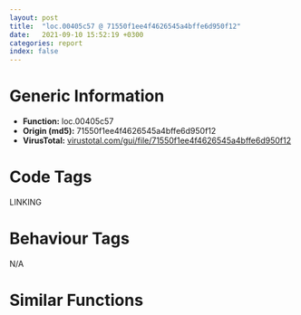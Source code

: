```yaml
---
layout: post
title:  "loc.00405c57 @ 71550f1ee4f4626545a4bffe6d950f12"
date:   2021-09-10 15:52:19 +0300
categories: report
index: false
---
```


# Generic Information
- **Function:** loc.00405c57
- **Origin (md5):** 71550f1ee4f4626545a4bffe6d950f12
- **VirusTotal:** [virustotal.com/gui/file/71550f1ee4f4626545a4bffe6d950f12][virustotal_ref]

# Code Tags
<span class="tag" id="LINKING">LINKING</span>


# Behaviour Tags
<span class="bhv-tag" id="na">N/A</span>

# Similar Functions
<script type="text/javascript" src="https://www.gstatic.com/charts/loader.js"></script>
<script type="text/javascript">

    google.charts.load('current', {'packages':['corechart']});
    google.charts.setOnLoadCallback(drawChart);

    function drawChart() {
    var data = new google.visualization.DataTable();
        data.addColumn('number', 'X');
        data.addColumn('number', 'Y');
        data.addColumn({type: 'string', role: 'tooltip', 'p': {'html': true}});
        data.addColumn({'type': 'string', 'role': 'style'});
        
        data.addRows([
    [23.678295135498047, -0.2248477339744568, '<b><a href="/report/loc.00405c57@71550f1ee4f4626545a4bffe6d950f12">loc.00405c57</a><br>@71550f1ee4f4626545a4bffe6d950f12</b><br>', 'point { fill-color: #e0440e; }'],
[-93.55974578857422, -34.26932144165039, '<b><a href="/report/loc.00410a87@4643b8f5a3d13e435a65fc553546b71e">loc.00410a87</a><br>@4643b8f5a3d13e435a65fc553546b71e</b><br>', 'null'],
[-90.0450668334961, -101.88468933105469, '<b><a href="/report/loc.0040d51d@22e4fd0c4b1c614e2ac3f6bd9999bcbd">loc.0040d51d</a><br>@22e4fd0c4b1c614e2ac3f6bd9999bcbd</b><br>', 'null'],
[-21.530908584594727, -64.09004211425781, '<b><a href="/report/loc.0040c0d4@dd7278b699f8b751b4e28f3abe51fa08">loc.0040c0d4</a><br>@dd7278b699f8b751b4e28f3abe51fa08</b><br>', 'null'],
[55.850341796875, -59.75575637817383, '<b><a href="/report/loc.0040ab22@01be4434cc5f975da87a4b25d209e100">loc.0040ab22</a><br>@01be4434cc5f975da87a4b25d209e100</b><br>', 'null'],
[-43.12140655517578, 10.818570137023926, '<b><a href="/report/loc.0040e4af@883dfc165005908f8666e487fe529d8c">loc.0040e4af</a><br>@883dfc165005908f8666e487fe529d8c</b><br>', 'null'],
[30.97115135192871, -122.82238006591797, '<b><a href="/report/loc.00654a90@8c848ad89aab40a1738b363a37856125">loc.00654a90</a><br>@8c848ad89aab40a1738b363a37856125</b><br>', 'null'],
[-34.47942352294922, -140.50355529785156, '<b><a href="/report/loc.0040e0ed@6e195fbdf6b398dc597c28abc7c7a2ae">loc.0040e0ed</a><br>@6e195fbdf6b398dc597c28abc7c7a2ae</b><br>', 'null'],

        ]);

    var options = {
        title: 'Similarity Plot',
        legend: 'none',
        colors: ['#dedbd9', '#e6693e', '#ec8f6e', '#f3b49f', '#f6c7b6'],
        tooltip: {isHtml: true, trigger: 'both'},
        explorer: {
        actions: ["dragToZoom", "rightClickToReset"],
        },
        chartArea: {
        width: '80%',
        height: '80%'
        },
        width: '100%',
        height: '100%'
    };

    var chart = new google.visualization.ScatterChart(document.getElementById('chart_div'));

    chart.draw(data, options);
    }
    
</script>


<div id="chart_div" style="width: 100%px; height: 100%;"></div>

# Disassembled Code
{% highlight nasm %}

push esi
push edi
push 0x40fd8c
call dword[sym.imp.KERNEL32.dll_GetModuleHandleW]
mov esi, dword[sym.imp.KERNEL32.dll_GetProcAddress]
mov edi, eax
push 0x40fda8
push edi
call esi
xor eax, dword[0x414d60]
push 0x40fdb4
push edi
mov dword[0x44528e0], eax
call esi
xor eax, dword[0x414d60]
push 0x40fdbc
push edi
mov dword[0x44528e4], eax
call esi
xor eax, dword[0x414d60]
push 0x40fdc8
push edi
mov dword[0x44528e8], eax
call esi
xor eax, dword[0x414d60]
push 0x40fdd4
push edi
mov dword[0x44528ec], eax
call esi
xor eax, dword[0x414d60]
push 0x40fdf0
push edi
mov dword[0x44528f0], eax
call esi
xor eax, dword[0x414d60]
push 0x40fe00
push edi
mov dword[0x44528f4], eax
call esi
xor eax, dword[0x414d60]
push 0x40fe14
push edi
mov dword[0x44528f8], eax
call esi
xor eax, dword[0x414d60]
push 0x40fe2c
push edi
mov dword[0x44528fc], eax
call esi
xor eax, dword[0x414d60]
push 0x40fe44
push edi
mov dword[0x4452900], eax
call esi
xor eax, dword[0x414d60]
push 0x40fe58
push edi
mov dword[0x4452904], eax
call esi
xor eax, dword[0x414d60]
push 0x40fe78
push edi
mov dword[0x4452908], eax
call esi
xor eax, dword[0x414d60]
push 0x40fe90
push edi
mov dword[0x445290c], eax
call esi
xor eax, dword[0x414d60]
push 0x40fea8
push edi
mov dword[0x4452910], eax
call esi
xor eax, dword[0x414d60]
push 0x40febc
push edi
mov dword[0x4452914], eax
call esi
xor eax, dword[0x414d60]
mov dword[0x4452918], eax
push 0x40fed0
push edi
call esi
xor eax, dword[0x414d60]
push 0x40feec
push edi
mov dword[0x445291c], eax
call esi
xor eax, dword[0x414d60]
push 0x40ff0c
push edi
mov dword[0x4452920], eax
call esi
xor eax, dword[0x414d60]
push 0x40ff28
push edi
mov dword[0x4452924], eax
call esi
xor eax, dword[0x414d60]
push 0x40ff48
push edi
mov dword[0x4452928], eax
call esi
xor eax, dword[0x414d60]
push 0x40ff5c
push edi
mov dword[0x445292c], eax
call esi
xor eax, dword[0x414d60]
push 0x40ff78
push edi
mov dword[0x4452930], eax
call esi
xor eax, dword[0x414d60]
push 0x40ff8c
push edi
mov dword[0x4452938], eax
call esi
xor eax, dword[0x414d60]
push 0x40ff9c
push edi
mov dword[0x4452934], eax
call esi
xor eax, dword[0x414d60]
push 0x40ffac
push edi
mov dword[0x445293c], eax
call esi
xor eax, dword[0x414d60]
push 0x40ffbc
push edi
mov dword[0x4452940], eax
call esi
xor eax, dword[0x414d60]
push 0x40ffcc
push edi
mov dword[0x4452944], eax
call esi
xor eax, dword[0x414d60]
push 0x40ffe8
push edi
mov dword[0x4452948], eax
call esi
xor eax, dword[0x414d60]
push 0x40fffc
push edi
mov dword[0x445294c], eax
call esi
xor eax, dword[0x414d60]
push 0x41000c
push edi
mov dword[0x4452950], eax
call esi
xor eax, dword[0x414d60]
push 0x410020
push edi
mov dword[0x4452954], eax
call esi
xor eax, dword[0x414d60]
mov dword[0x4452958], eax
push 0x410030
push edi
call esi
xor eax, dword[0x414d60]
push 0x410050
push edi
mov dword[0x445295c], eax
call esi
xor eax, dword[0x414d60]
pop edi
mov dword[0x4452960], eax
pop esi
ret

{% endhighlight %}

[virustotal_ref]: https://www.virustotal.com/gui/file/71550f1ee4f4626545a4bffe6d950f12